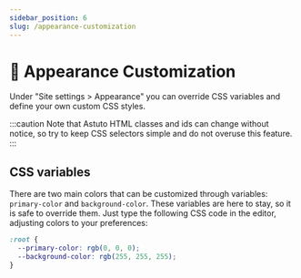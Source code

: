 ```yaml
---
sidebar_position: 6
slug: /appearance-customization
---
```


# 🎨 Appearance Customization

Under "Site settings > Appearance" you can override CSS variables and define your own custom CSS styles.

:::caution
Note that Astuto HTML classes and ids can change without notice, so try to keep CSS selectors simple and do not overuse this feature.
:::

## CSS variables

There are two main colors that can be customized through variables: `primary-color` and `background-color`. These variables are here to stay, so it is safe to override them. Just type the following CSS code in the editor, adjusting colors to your preferences:

```css
:root {
  --primary-color: rgb(0, 0, 0);
  --background-color: rgb(255, 255, 255);
}
```